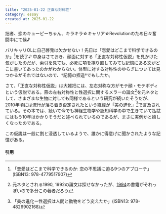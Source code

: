 ```yaml
---
title: "2025-01-22 正直な対称性"
category: essay
created_at: 2025-01-22
---
```


拙者、恋のキューピーちゃん、キラキラ☆キャリア☆Revolutionのため日々奮闘中にて候♪

バリキャリOLに自己啓発は欠かせない！先日は「恋愛はどこまで科学できるのか」[^斉藤]を読了♪ 中身はさておき、顔面に対する「正直な対称性仮説」を見かけた気がしたのだが、索引を見ても、必死に項を捲り直してみても記憶にある文がどこに書いてあったのかがわからない。体型に対する対称性のゆらぎについては見つかるがそれではないので、†記憶の捏造†でもしたか。

さて、「正直な対称性仮説」は大雑把には、左右対称な方がモテ顔・モテボディという仮説である。燕の左右対称性と性選択に関するメラーの論文[^Moller]を元ネタとして、さまざまな生物に対しても同様であるという研究が続いたそうだが、2010年頃には流行が落ち着き否定されたという経緯が「美の進化」[^Prum]で言及されている。その本では、続いて今でも神経生物学や認知科学の中で生きていて払拭にはもう10年はかかりそうだと述べられているのであるが、まさに実例かと嬉しくなったのである。

この仮説は一般に割と浸透しているようで、誰かに得意げに聞かされたような記憶がある。

#### 引用
[^斉藤]: 「恋愛はどこまで科学できるのか: 恋の不思議に迫る9つのアプローチ」(ISBN13:  978-4779517907)
[^Moller]: 元ネタとされる1990, 1992の論文は探せなかったが、[1994](https://archive.org/details/sexualselectionb0000mlle)の書籍がそれっぽいので多分この著者だろう
[^Prum]: 「美の進化ー性選択は人間と動物をどう変えたか」(ISBN13:  978-4826902168)